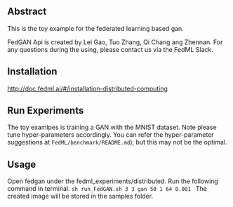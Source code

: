 ## Abstract
This is the toy example for the federated learning based gan. 


FedGAN Api is created by Lei Gao, Tuo Zhang, Qi Chang ang Zhennan. For any questions during the using, please contact us via the FedML Slack.

## Installation
http://doc.fedml.ai/#/installation-distributed-computing

## Run Experiments
The toy examlpes is training a GAN with the MNIST dataset.
Note please tune hyper-parameters accordingly. 
You can refer the hyper-parameter suggestions at `FedML/benchmark/README.md`), but this may not be the optimal.

## Usage
Open fedgan under the fedml_experiments/distributed. Run the following command in terminal.
``
sh run_FedGAN.sh 3 3 gan 50 1 64 0.001 
``
The created image will be stored in the samples folder.
